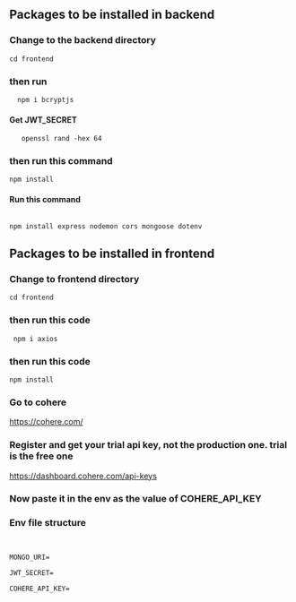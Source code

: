 ## Packages to be installed in backend

### Change to the backend directory

```
cd frontend

```

### then run

```
  npm i bcryptjs

```

#### Get JWT_SECRET

```
   openssl rand -hex 64

```

### then run this command

```
npm install

```

#### Run this command

```

npm install express nodemon cors mongoose dotenv

```

## Packages to be installed in frontend

### Change to frontend directory

```
cd frontend
```

### then run this code

```
 npm i axios

```

### then run this code

```
npm install

```

### Go to cohere

https://cohere.com/

### Register and get your trial api key, not the production one. trial is the free one

https://dashboard.cohere.com/api-keys

### Now paste it in the env as the value of COHERE_API_KEY

### Env file structure

```


MONGO_URI=

JWT_SECRET=

COHERE_API_KEY=


```

